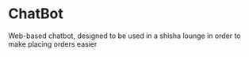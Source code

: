 # ChatBot
Web-based chatbot, designed to be used in a shisha lounge in order to make placing orders easier
